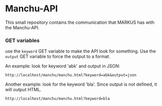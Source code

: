 # Manchu-API
This small repository contains the communication that MARKUS has with the Manchu-API.

### GET variables
use the `keyword` GET variable to make the API look for something. Use the `output` GET variable to force the output to
a format.

An example: look for keyword 'abk' and output in JSON:
```
http://localhost/manchu/manchu.html?keyword=abk&output=json
```

Another example: look for the keyword 'bla'. Since output is not defined, it will output HTML.
```
http://localhost/manchu/manchu.html?keyword=bla
```
